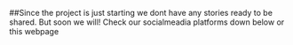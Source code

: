 ##Since the project is just starting we dont have any stories ready to be shared. But soon we will! Check our socialmeadia platforms down below or this webpage
